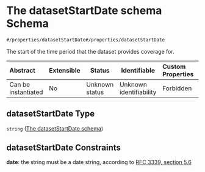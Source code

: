 # The datasetStartDate schema Schema

```txt
#/properties/datasetStartDate#/properties/datasetStartDate
```

The start of the time period that the dataset provides coverage for.


| Abstract            | Extensible | Status         | Identifiable            | Custom Properties | Additional Properties | Access Restrictions | Defined In                                                                    |
| :------------------ | ---------- | -------------- | ----------------------- | :---------------- | --------------------- | ------------------- | ----------------------------------------------------------------------------- |
| Can be instantiated | No         | Unknown status | Unknown identifiability | Forbidden         | Allowed               | none                | [dataset.schema.json\*](../schema/dataset.schema.json "open original schema") |

## datasetStartDate Type

`string` ([The datasetStartDate schema](dataset-properties-the-datasetstartdate-schema.md))

## datasetStartDate Constraints

**date**: the string must be a date string, according to [RFC 3339, section 5.6](https://tools.ietf.org/html/rfc3339 "check the specification")
